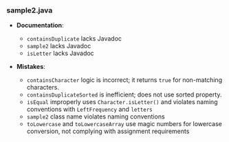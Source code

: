 ### sample2.java

- **Documentation**: 
  - `containsDuplicate` lacks Javadoc
  - `sample2` lacks Javadoc
  - `isLetter` lacks Javadoc

- **Mistakes**: 
  - `containsCharacter` logic is incorrect; it returns `true` for non-matching characters.
  - `containsDuplicateSorted` is inefficient; does not use sorted property.
  - `isEqual` improperly uses `Character.isLetter()` and violates naming conventions with `LeftFrequency` and `letters`
  - `sample2` class name violates naming conventions
  - `toLowercase` and `toLowercaseArray` use magic numbers for lowercase conversion, not
  complying with assignment requirements
